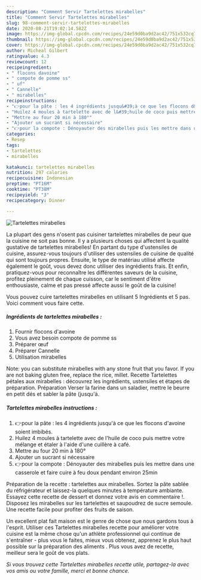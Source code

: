 ```yaml
---
description: "Comment Servir Tartelettes mirabelles"
title: "Comment Servir Tartelettes mirabelles"
slug: 98-comment-servir-tartelettes-mirabelles
date: 2020-08-21T19:02:14.582Z
image: https://img-global.cpcdn.com/recipes/24e59d0ba9d2ac42/751x532cq70/tartelettes-mirabelles-photo-principale-de-la-recette.jpg
thumbnail: https://img-global.cpcdn.com/recipes/24e59d0ba9d2ac42/751x532cq70/tartelettes-mirabelles-photo-principale-de-la-recette.jpg
cover: https://img-global.cpcdn.com/recipes/24e59d0ba9d2ac42/751x532cq70/tartelettes-mirabelles-photo-principale-de-la-recette.jpg
author: Micheal Gilbert
ratingvalue: 4.3
reviewcount: 12
recipeingredient:
- " flocons davoine"
- " compote de pomme ss"
- " uf"
- " Cannelle"
- " mirabelles"
recipeinstructions:
- "👉pour la pâte : les 4 ingrédients jusqu&#39;à ce que les flocons d&#39;avoine soient imbibés."
- "Huilez 4 moules à tartelette avec de l&#39;huile de coco puis mettre votre mélange et étaler à l&#39;aide d&#39;une cuillère à café."
- "Mettre au four 20 min à 180°"
- "Ajouter un sucrant si nécessaire"
- "👉pour la compote : Dénoyauter des mirabelles puis les mettre dans une casserole et faire cuire à feu doux pendant environ 25min"
categories:
- Resep
tags:
- tartelettes
- mirabelles

katakunci: tartelettes mirabelles 
nutrition: 297 calories
recipecuisine: Indonesian
preptime: "PT16M"
cooktime: "PT38M"
recipeyield: "3"
recipecategory: Dinner

---
```



![Tartelettes mirabelles](https://img-global.cpcdn.com/recipes/24e59d0ba9d2ac42/751x532cq70/tartelettes-mirabelles-photo-principale-de-la-recette.jpg)

La plupart des gens n'osent pas cuisiner tartelettes mirabelles de peur que la cuisine ne soit pas bonne. Il y a plusieurs choses qui affectent la qualité gustative de tartelettes mirabelles! En partant du type d'ustensiles de cuisine, assurez-vous toujours d'utiliser des ustensiles de cuisine de qualité qui sont toujours propres. Ensuite, le type de matériau utilisé affecte également le goût, vous devez donc utiliser des ingrédients frais. Et enfin, pratiquez-vous pour reconnaître les différentes saveurs de la cuisine, profitez pleinement de chaque cuisson, car le sentiment d'être enthousiaste, calme et pas pressé affecte aussi le goût de la cuisine!

<!--inarticleads1-->

Vous pouvez cuire tartelettes mirabelles en utilisant 5 Ingrédients et 5 pas. Voici comment vous faire cette.

##### Ingrédients de tartelettes mirabelles :

1. Fournir  flocons d&#39;avoine
1. Vous avez besoin  compote de pomme ss
1. Préparer  œuf
1. Préparer  Cannelle
1. Utilisation  mirabelles


Note: you can substitute mirabelles with any stone fruit that you favor. If you are not baking gluten free, replace the rice, millet. Recette Tartelettes pétales aux mirabelles : découvrez les ingrédients, ustensiles et étapes de préparation. Préparation Verser la farine dans un saladier, mettre le beurre en petit dés et sabler la pâte (jusqu&#39;à. 

<!--inarticleads2-->

##### Tartelettes mirabelles instructions :

1. 👉pour la pâte : les 4 ingrédients jusqu&#39;à ce que les flocons d&#39;avoine soient imbibés.
1. Huilez 4 moules à tartelette avec de l&#39;huile de coco puis mettre votre mélange et étaler à l&#39;aide d&#39;une cuillère à café.
1. Mettre au four 20 min à 180°
1. Ajouter un sucrant si nécessaire
1. 👉pour la compote : Dénoyauter des mirabelles puis les mettre dans une casserole et faire cuire à feu doux pendant environ 25min


Préparation de la recette : tartelettes aux mirabelles. Sortez la pâte sablée du réfrigérateur et laissez-la quelques minutes à température ambiante. Essayez cette recette de dessert et donnez votre avis en commentaire !. Disposez les mirabelles sur les tartelettes et saupoudrez de sucre semoule. Une recette facile pour profiter des fruits de saison. 

<!--inarticleads1-->

<p>
Un excellent plat fait maison est le genre de chose que nous gardons tous à l'esprit. Utiliser ces Tartelettes mirabelles recette pour améliorer votre cuisine est la même chose qu'un athlète professionnel qui continue de s'entraîner - plus vous le faites, mieux vous obtenez, apprenez le plus haut possible sur la préparation des aliments . Plus vous avez de recette, meilleur sera le goût de vos plats.
</p>

<p>
<i>Si vous trouvez cette Tartelettes mirabelles recette utile, partagez-la avec vos amis ou votre famille, merci et bonne chance.</i>
</p>

